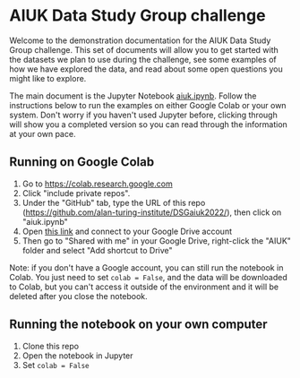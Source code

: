# AIUK Data Study Group challenge

Welcome to the demonstration documentation for the AIUK Data Study Group challenge. This set of documents will allow you to get started with the datasets we plan to use during the challenge, see some examples of how we have explored the data, and read about some open questions you might like to explore. 

The main document is the Jupyter Notebook [aiuk.ipynb](https://github.com/alan-turing-institute/DSGaiuk2022/blob/main/aiuk.ipynb). Follow the instructions below to run the examples on either Google Colab or your own system. Don't worry if you haven't used Jupyter before, clicking through will show you a completed version so you can read through the information at your own pace.

## Running on Google Colab

1. Go to https://colab.research.google.com
2. Click "include private repos".
3. Under the "GitHub" tab, type the URL of this repo (https://github.com/alan-turing-institute/DSGaiuk2022/), then click on "aiuk.ipynb"
4. Open [this link](https://drive.google.com/drive/folders/1adprVKMxSlXTn-S3ZAbOx545cxv5CzHl?usp=sharing) and connect to your Google Drive account
5. Then go to "Shared with me" in your Google Drive, right-click the "AIUK" folder and select "Add shortcut to Drive"

Note: if you don't have a Google account, you can still run the notebook in Colab. You just need to set `colab = False`, and the data will be downloaded to Colab, but you can't access it outside of the environment and it will be deleted after you close the notebook.

## Running the notebook on your own computer

1. Clone this repo
2. Open the notebook in Jupyter
3. Set `colab = False`
